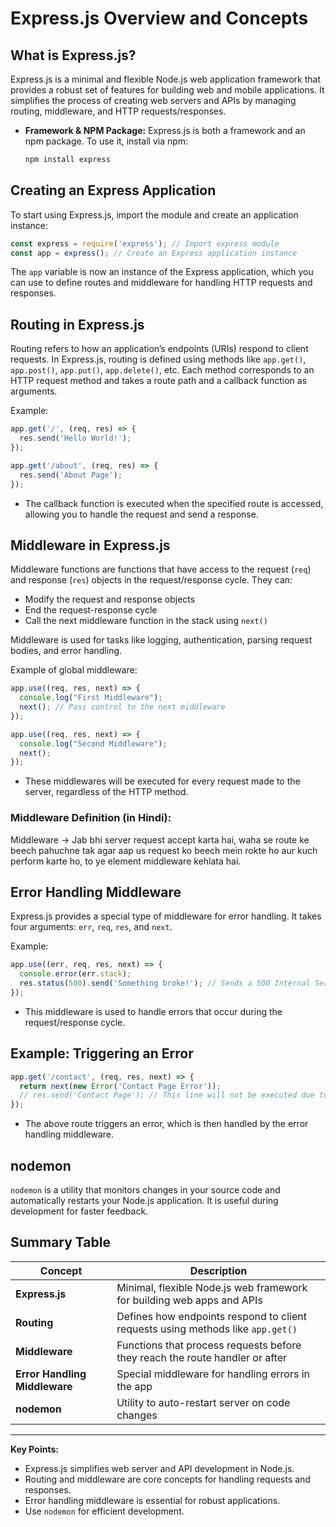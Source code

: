 # Express.js Overview and Concepts

## What is Express.js?
Express.js is a minimal and flexible Node.js web application framework that provides a robust set of features for building web and mobile applications. It simplifies the process of creating web servers and APIs by managing routing, middleware, and HTTP requests/responses.

- **Framework & NPM Package:** Express.js is both a framework and an npm package. To use it, install via npm:
  ```sh
  npm install express
  ```

## Creating an Express Application
To start using Express.js, import the module and create an application instance:
```js
const express = require('express'); // Import express module
const app = express(); // Create an Express application instance
```

The `app` variable is now an instance of the Express application, which you can use to define routes and middleware for handling HTTP requests and responses.

## Routing in Express.js
Routing refers to how an application’s endpoints (URIs) respond to client requests. In Express.js, routing is defined using methods like `app.get()`, `app.post()`, `app.put()`, `app.delete()`, etc. Each method corresponds to an HTTP request method and takes a route path and a callback function as arguments.

Example:
```js
app.get('/', (req, res) => {
  res.send('Hello World!');
});

app.get('/about', (req, res) => {
  res.send('About Page');
});
```

- The callback function is executed when the specified route is accessed, allowing you to handle the request and send a response.

## Middleware in Express.js
Middleware functions are functions that have access to the request (`req`) and response (`res`) objects in the request/response cycle. They can:
- Modify the request and response objects
- End the request-response cycle
- Call the next middleware function in the stack using `next()`

Middleware is used for tasks like logging, authentication, parsing request bodies, and error handling.

Example of global middleware:
```js
app.use((req, res, next) => {
  console.log("First Middleware");
  next(); // Pass control to the next middleware
});

app.use((req, res, next) => {
  console.log("Second Middleware");
  next();
});
```
- These middlewares will be executed for every request made to the server, regardless of the HTTP method.

### Middleware Definition (in Hindi):
Middleware -> Jab bhi server request accept karta hai, waha se route ke beech pahuchne tak agar aap us request ko beech mein rokte ho aur kuch perform karte ho, to ye element middleware kehlata hai.

## Error Handling Middleware
Express.js provides a special type of middleware for error handling. It takes four arguments: `err`, `req`, `res`, and `next`.

Example:
```js
app.use((err, req, res, next) => {
  console.error(err.stack);
  res.status(500).send('Something broke!'); // Sends a 500 Internal Server Error response
});
```
- This middleware is used to handle errors that occur during the request/response cycle.

## Example: Triggering an Error
```js
app.get('/contact', (req, res, next) => {
  return next(new Error('Contact Page Error'));
  // res.send('Contact Page'); // This line will not be executed due to the error
});
```
- The above route triggers an error, which is then handled by the error handling middleware.

## nodemon
`nodemon` is a utility that monitors changes in your source code and automatically restarts your Node.js application. It is useful during development for faster feedback.

## Summary Table
| Concept         | Description |
|----------------|-------------|
| **Express.js** | Minimal, flexible Node.js web framework for building web apps and APIs |
| **Routing**    | Defines how endpoints respond to client requests using methods like `app.get()` |
| **Middleware** | Functions that process requests before they reach the route handler or after |
| **Error Handling Middleware** | Special middleware for handling errors in the app |
| **nodemon**    | Utility to auto-restart server on code changes |

---

**Key Points:**
- Express.js simplifies web server and API development in Node.js.
- Routing and middleware are core concepts for handling requests and responses.
- Error handling middleware is essential for robust applications.
- Use `nodemon` for efficient development.
